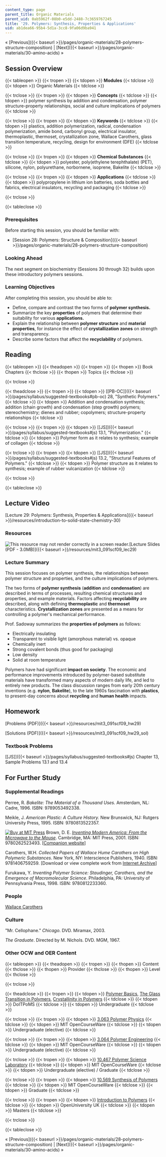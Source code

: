```yaml
---
content_type: page
parent_title: Organic Materials
parent_uid: 0ab5962f-08b0-e5dd-2488-7c3659767245
title: '29. Polymers: Synthesis, Properties & Applications'
uid: ab1dea66-95b4-5d1a-3cc8-9fa06d9ba941
---
```


« [Previous]({{< baseurl >}}/pages/organic-materials/28-polymers-structure-composition) | [Next]({{< baseurl >}}/pages/organic-materials/30-amino-acids) »

Session Overview
----------------

{{< tableopen >}}
{{< tropen >}}
{{< tdopen >}}
**Modules**
{{< tdclose >}}
{{< tdopen >}}
Organic Materials
{{< tdclose >}}

{{< trclose >}}
{{< tropen >}}
{{< tdopen >}}
**Concepts**
{{< tdclose >}}
{{< tdopen >}}
polymer synthesis by addition and condensation, polymer structure-property relationships, social and culture implications of polymers
{{< tdclose >}}

{{< trclose >}}
{{< tropen >}}
{{< tdopen >}}
**Keywords**
{{< tdclose >}}
{{< tdopen >}}
plastics, addition polymerization, radical, condensation polymerization, amide bond, carbonyl group, electrical insulator, thermoplastic, thermoset, crystallization zone, Wallace Carothers, glass transition temperature, recycling, design for environment (DFE)
{{< tdclose >}}

{{< trclose >}}
{{< tropen >}}
{{< tdopen >}}
**Chemical Substances**
{{< tdclose >}}
{{< tdopen >}}
polyester, poly(ethylene terephthalate) (PET), silicone, nylon, polyurethane, norbornene, isoprene, Bakelite
{{< tdclose >}}

{{< trclose >}}
{{< tropen >}}
{{< tdopen >}}
**Applications**
{{< tdclose >}}
{{< tdopen >}}
polypropylene in lithium ion batteries, soda bottles and fabrics, electrical insulators, recycling and packaging
{{< tdclose >}}

{{< trclose >}}

{{< tableclose >}}

### Prerequisites

Before starting this session, you should be familiar with:

*   [Session 28: Polymers: Structure & Composition]({{< baseurl >}}/pages/organic-materials/28-polymers-structure-composition)

### Looking Ahead

The next segment on biochemistry (Sessions 30 through 32) builds upon these introductory polymers sessions.

### Learning Objectives

After completing this session, you should be able to:

*   Define, compare and contrast the two forms of **polymer synthesis.**
*   Summarize the key **properties** of polymers that determine their suitability for various **applications.**
*   Explain the relationship between **polymer structure** and **material properties**, for instance the effect of **crystallization zones** on strength and transparency.
*   Describe some factors that affect the **recyclability** of polymers.

Reading
-------

{{< tableopen >}}
{{< theadopen >}}
{{< tropen >}}
{{< thopen >}}
Book Chapters
{{< thclose >}}
{{< thopen >}}
Topics
{{< thclose >}}

{{< trclose >}}

{{< theadclose >}}
{{< tropen >}}
{{< tdopen >}}
[\[PB-OC\]]({{< baseurl >}}/pages/syllabus/suggested-textbooks#pb-oc) 28, "Synthetic Polymers."
{{< tdclose >}}
{{< tdopen >}}
Addition and condensation synthesis; addition (chain growth) and condensation (step growth) polymers; stereochemistry; dienes and rubber; copolymers; structure-property relationships
{{< tdclose >}}

{{< trclose >}}
{{< tropen >}}
{{< tdopen >}}
[\[JS\]]({{< baseurl >}}/pages/syllabus/suggested-textbooks#js) 13.1, "Polymerization."
{{< tdclose >}}
{{< tdopen >}}
Polymer form as it relates to synthesis; example of collagen
{{< tdclose >}}

{{< trclose >}}
{{< tropen >}}
{{< tdopen >}}
[\[JS\]]({{< baseurl >}}/pages/syllabus/suggested-textbooks#js) 13.2, "Structural Features of Polymers."
{{< tdclose >}}
{{< tdopen >}}
Polymer structure as it relates to synthesis; example of rubber vulcanization
{{< tdclose >}}

{{< trclose >}}

{{< tableclose >}}

Lecture Video
-------------

[Lecture 29: Polymers: Synthesis, Properties & Applications]({{< baseurl >}}/resources/introduction-to-solid-state-chemistry-30)

### Resources

![This resource may not render correctly in a screen reader.](/images/inacessible.gif)[Lecture Slides (PDF - 3.0MB)]({{< baseurl >}}/resources/mit3_091scf09_lec29)

### Lecture Summary

This session focuses on polymer synthesis, the relationships between polymer structure and properties, and the culture implications of polymers.

The two forms of **polymer synthesis** (**addition** and **condensation**) are described in terms of processes, resulting chemical structures and properties, and example materials. Factors affecting **recyclability** are described, along with defining **thermoplastic** and **thermoset** characteristics. **Crystallization zones** are presented as a means for controlling a polymer's mechanical performance.

Prof. Sadoway summarizes the **properties of polymers** as follows:

*   Electrically insulating
*   Transparent to visible light (amorphous material) vs. opaque
*   Chemically inert
*   Strong covalent bonds (thus good for packaging)
*   Low density
*   Solid at room temperature

Polymers have had significant **impact on society**. The economic and performance improvements introduced by polymer-based substitute materials have transformed many aspects of modern daily life, and led to entirely new products. The class discussion ranges from early 20th century inventions (e.g. **nylon**, **Bakelite**), to the late 1960s fascination with **plastics**, to present-day concerns about **recycling** and **human health** impacts.

Homework
--------

[Problems (PDF)]({{< baseurl >}}/resources/mit3_091scf09_hw29)

[Solutions (PDF)]({{< baseurl >}}/resources/mit3_091scf09_hw29_sol)

### Textbook Problems

[\[JS\]]({{< baseurl >}}/pages/syllabus/suggested-textbooks#js) Chapter 13, Sample Problems 13.1 and 13.4

For Further Study
-----------------

### Supplemental Readings

Perree, R. _Bakelite: The Material of a Thousand Uses._ Amsterdam, NL: Cadre, 1996. ISBN: 9789053492338.

Meikle, J. _American Plastic: A Culture History._ New Brunswick, NJ: Rutgers University Press, 1995. ISBN: 9780813522357.

[![Buy at MIT Press](/images/mp_logo.gif)](https://mitpress.mit.edu/9780262523493) Brown, D. E. [_Inventing Modern America: From the Microwave to the Mouse_](https://mitpress.mit.edu/9780262523493). Cambridge, MA: MIT Press, 2001. ISBN: 9780262523493. \[[Companion website](http://web.mit.edu/invent/www/ima/)\]

Carothers, W.H. _Collected Papers of Wallace Hume Carothers on High Polymeric Substances_. New York, NY: Interscience Publishers, 1940. ISBN: 9781406759259. \[Download or view complete work from [Internet Archive](http://www.archive.org/details/collectedpaperso031072mbp)\]

Furukawa, Y. _Inventing Polymer Science: Staudinger, Carothers, and the Emergence of Macromolecular Science_. Philadelphia, PA: University of Pennsylvania Press, 1998. ISBN: 9780812233360.

### People

[Wallace Carothers](http://en.wikipedia.org/wiki/Wallace_Carothers)

### Culture

"Mr. Cellophane." _Chicago_. DVD. Miramax, 2003.

_The Graduate_. Directed by M. Nichols. DVD. MGM, 1967.

### Other OCW and OER Content

{{< tableopen >}}
{{< theadopen >}}
{{< tropen >}}
{{< thopen >}}
Content
{{< thclose >}}
{{< thopen >}}
Provider
{{< thclose >}}
{{< thopen >}}
Level
{{< thclose >}}

{{< trclose >}}

{{< theadclose >}}
{{< tropen >}}
{{< tdopen >}}
[Polymer Basics](http://www.doitpoms.ac.uk/tlplib/polymerbasics/index.php), [The Glass Transition in Polymers](http://www.doitpoms.ac.uk/tlplib/glass-transition/index.php), [Crystallinity in Polymers](http://www.doitpoms.ac.uk/tlplib/polymers/index.php)
{{< tdclose >}}
{{< tdopen >}}
DoITPoMS
{{< tdclose >}}
{{< tdopen >}}
Undergraduate
{{< tdclose >}}

{{< trclose >}}
{{< tropen >}}
{{< tdopen >}}
[3.063 Polymer Physics](/courses/3-063-polymer-physics-spring-2007)
{{< tdclose >}}
{{< tdopen >}}
MIT OpenCourseWare
{{< tdclose >}}
{{< tdopen >}}
Undergraduate (elective)
{{< tdclose >}}

{{< trclose >}}
{{< tropen >}}
{{< tdopen >}}
[3.064 Polymer Engineering](/courses/3-064-polymer-engineering-fall-2003)
{{< tdclose >}}
{{< tdopen >}}
MIT OpenCourseWare
{{< tdclose >}}
{{< tdopen >}}
Undergraduate (elective)
{{< tdclose >}}

{{< trclose >}}
{{< tropen >}}
{{< tdopen >}}
[10.467 Polymer Science Laboratory](/courses/10-467-polymer-science-laboratory-fall-2005)
{{< tdclose >}}
{{< tdopen >}}
MIT OpenCourseWare
{{< tdclose >}}
{{< tdopen >}}
Undergraduate (elective) / Graduate
{{< tdclose >}}

{{< trclose >}}
{{< tropen >}}
{{< tdopen >}}
[10.569 Synthesis of Polymers](/courses/10-569-synthesis-of-polymers-fall-2006)
{{< tdclose >}}
{{< tdopen >}}
MIT OpenCourseWare
{{< tdclose >}}
{{< tdopen >}}
Graduate
{{< tdclose >}}

{{< trclose >}}
{{< tropen >}}
{{< tdopen >}}
[Introduction to Polymers](http://openlearn.open.ac.uk/mod/oucontent/view.php?id=397829)
{{< tdclose >}}
{{< tdopen >}}
OpenUniversity UK
{{< tdclose >}}
{{< tdopen >}}
Masters
{{< tdclose >}}

{{< trclose >}}

{{< tableclose >}}

« [Previous]({{< baseurl >}}/pages/organic-materials/28-polymers-structure-composition) | [Next]({{< baseurl >}}/pages/organic-materials/30-amino-acids) »